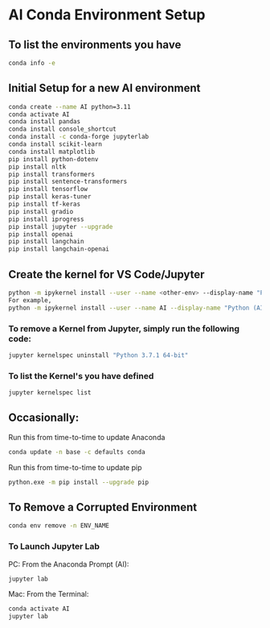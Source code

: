 # AI Conda Environment Setup

## To list the environments you have

``` Bash
conda info -e
```

## Initial Setup for a new AI environment

``` Bash
conda create --name AI python=3.11
conda activate AI
conda install pandas
conda install console_shortcut
conda install -c conda-forge jupyterlab
conda install scikit-learn
conda install matplotlib
pip install python-dotenv
pip install nltk
pip install transformers
pip install sentence-transformers
pip install tensorflow
pip install keras-tuner
pip install tf-keras
pip install gradio
pip install iprogress
pip install jupyter --upgrade
pip install openai
pip install langchain
pip install langchain-openai
```

## Create the kernel for VS Code/Jupyter

``` Bash
python -m ipykernel install --user --name <other-env> --display-name "Python (<other-env>)"
For example,
python -m ipykernel install --user --name AI --display-name "Python (AI)"
```
### To remove a Kernel from Jupyter, simply run the following code:

``` Bash
jupyter kernelspec uninstall "Python 3.7.1 64-bit"
```

### To list the Kernel's you have defined

``` Bash
jupyter kernelspec list
```

## Occasionally:

Run this from time-to-time to update Anaconda

``` Bash
conda update -n base -c defaults conda
```

Run this from time-to-time to update pip

``` Bash
python.exe -m pip install --upgrade pip
```

## To Remove a Corrupted Environment

``` Bash
conda env remove -n ENV_NAME
```

### To Launch Jupyter Lab

PC:  From the Anaconda Prompt (AI):

``` Bash
jupyter lab
```

Mac:  From the Terminal:

``` Bash
conda activate AI
jupyter lab
```

